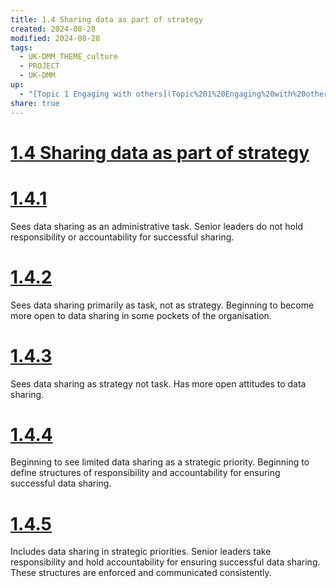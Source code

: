 ```yaml
---
title: 1.4 Sharing data as part of strategy
created: 2024-08-28
modified: 2024-08-28
tags:
  - UK-DMM_THEME_culture
  - PROJECT
  - UK-DMM
up:
  - "[Topic 1 Engaging with others](Topic%201%20Engaging%20with%20others.md)"
share: true
---
```

# [1.4 Sharing data as part of strategy](1.4%20Sharing%20data%20as%20part%20of%20strategy.md)
# [1.4.1](1.4.1.md)

Sees data sharing as an administrative task. Senior leaders do not hold responsibility or accountability for successful sharing.

# [1.4.2](1.4.2.md)

Sees data sharing primarily as task, not as strategy. Beginning to become more open to data sharing in some pockets of the organisation.

# [1.4.3](1.4.3.md)

Sees data sharing as strategy not task. Has more open attitudes to data sharing.

# [1.4.4](1.4.4.md)

Beginning to see limited data sharing as a strategic priority. Beginning to define structures of responsibility and accountability for ensuring successful data sharing.

# [1.4.5](1.4.5.md)

Includes data sharing in strategic priorities. Senior leaders take responsibility and hold accountability for ensuring successful data sharing. These structures are enforced and communicated consistently.
